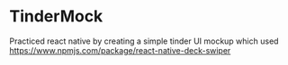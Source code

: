 # TinderMock
Practiced react native by creating a simple tinder UI mockup which used https://www.npmjs.com/package/react-native-deck-swiper

